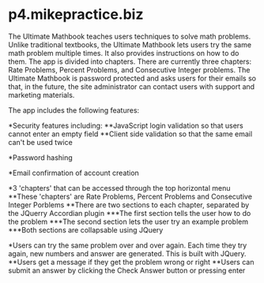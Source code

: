 p4.mikepractice.biz
===================

The Ultimate Mathbook teaches users techniques to solve math problems.  Unlike traditional textbooks, the Ultimate Mathbook lets users try the same math problem multiple times.  It also provides instructions on how to do them.  The app is divided into chapters.  There are currently three chapters: Rate Problems, Percent Problems, and Consecutive Integer problems.  The Ultimate Mathbook is password protected and asks users for their emails so that, in the future, the site administrator can contact users with support and marketing materials.

The app includes the following features:

*Security features including:
	**JavaScript login validation so that users cannot enter an empty field
	**Client side validation so that the same email can't be used twice

*Password hashing

*Email confirmation of account creation

*3 'chapters' that can be accessed through the top horizontal menu
	**These 'chapters' are Rate Problems, Percent Problems and Consecutive Integer Porblems
	**There are two sections to each chapter, separated by the JQuerry Accordian plugin
		***The first section tells the user how to do the problem
		***The second section lets the user try an example problem
		***Both sections are collapsable using JQuery

*Users can try the same problem over and over again.  Each time they try again, new numbers and answer are generated.  This is built with JQuery.
	**Users get a message if they get the problem wrong or right
	**Users can submit an answer by clicking the Check Answer button or pressing enter